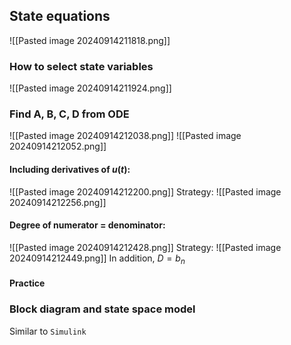 ## State equations
![[Pasted image 20240914211818.png]]
### How to select state variables
![[Pasted image 20240914211924.png]]

### Find A, B, C, D from ODE
![[Pasted image 20240914212038.png]]
![[Pasted image 20240914212052.png]]
#### Including derivatives of $u(t)$:
![[Pasted image 20240914212200.png]]
Strategy:
![[Pasted image 20240914212256.png]]

#### Degree of numerator = denominator:
![[Pasted image 20240914212428.png]]
Strategy:
![[Pasted image 20240914212449.png]]
In addition, $D=b_n$
#### Practice


### Block diagram and state space model
Similar to `Simulink `

